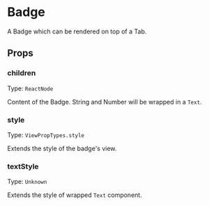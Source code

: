 <!--
  Warning: this is an automatically generated documentation.
  To change the contents of this file, edit the doc comments
  in /lib/Badge.js
-->

# Badge

A Badge which can be rendered on top of a Tab.

## Props

### children

Type: `ReactNode`

Content of the Badge. String and Number will be wrapped in a `Text`.



### style

Type: `ViewPropTypes.style`

Extends the style of the badge's view.



### textStyle

Type: `Unknown`

Extends the style of wrapped `Text` component.



